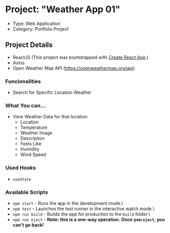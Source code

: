 # Project: "Weather App 01"

- Type: Web Application
- Category: Portfolio Project

## Project Details
- ReactJS (This project was bootstrapped with [Create React App](https://github.com/facebook/create-react-app).)
- Axios
- Open Weather Map API (https://openweathermap.org/api)

### Funcionalities
- Search for Specific Location Weather

### What You can...
- View Weather Data for that location 
    - Location
    - Temperature
    - Weather Image
    - Description
    - Feels Like
    - Humidity
    - Wind Speed

### Used Hooks
- `useState`

### Available Scripts

- `npm start` - Runs the app in the development mode.\
- `npm test` - Launches the test runner in the interactive watch mode.\
- `npm run build` - Builds the app for production to the `build` folder.\
- `npm run eject` - **Note: this is a one-way operation. Once you `eject`, you can't go back!**
